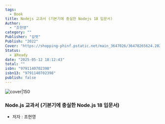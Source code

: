 ```yaml
---
tags:
  - Book
title: Nodejs 교과서 (기본기에 충실한 Nodejs 18 입문서)
Author:
  - "조현영"
category: ""
Publisher: "길벗"
Publish: "2022"
Cover: "https://shopping-phinf.pstatic.net/main_3647026/36470265624.20230110165934.jpg"
Status:
  - ⏳Ready
date: "2025-05-12 18:12:43"
total: ""
isbn: "9791140702398"
isbn13: "9791140702398"
publish: false
---
```


![cover|150](https://shopping-phinf.pstatic.net/main_3647026/36470265624.20230110165934.jpg)
###  Node.js 교과서 (기본기에 충실한 Node.js 18 입문서)    
- 저자 : 조현영